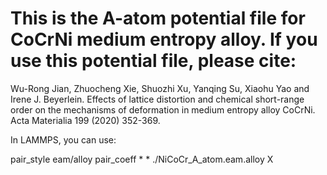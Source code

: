 # This is the A-atom potential file for CoCrNi medium entropy alloy. If you use this potential file, please cite:
Wu-Rong Jian, Zhuocheng Xie, Shuozhi Xu, Yanqing Su, Xiaohu Yao and Irene J. Beyerlein. Effects of lattice distortion and chemical short-range order on the mechanisms of deformation in medium entropy alloy CoCrNi. Acta Materialia 199 (2020) 352-369.

In LAMMPS, you can use:

pair_style      eam/alloy 
pair_coeff  * * ./NiCoCr_A_atom.eam.alloy X
